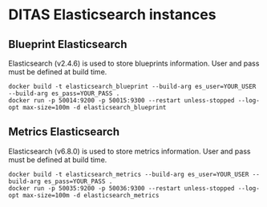# DITAS Elasticsearch instances

## Blueprint Elasticsearch
Elasticsearch (v2.4.6) is used to store blueprints information. User and pass must be defined at build time.

```
docker build -t elasticsearch_blueprint --build-arg es_user=YOUR_USER --build-arg es_pass=YOUR_PASS .
docker run -p 50014:9200 -p 50015:9300 --restart unless-stopped --log-opt max-size=100m -d elasticsearch_blueprint
```

## Metrics Elasticsearch
Elasticsearch (v6.8.0) is used to store metrics information. User and pass must be defined at build time.

```
docker build -t elasticsearch_metrics --build-arg es_user=YOUR_USER --build-arg es_pass=YOUR_PASS .
docker run -p 50035:9200 -p 50036:9300 --restart unless-stopped --log-opt max-size=100m -d elasticsearch_metrics
```
